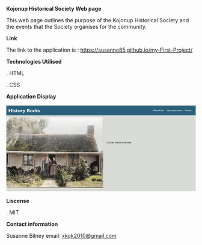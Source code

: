 **Kojonup Historical Society Web page**

This web page outlines the purpose of the Kojonup Historical Society and the events that the Society organises for the community.

**Link**

The link to the application is : https://susanne85.github.io/my-First-Project/


**Technologies Utilised**

. HTML 

. CSS

**Application Display**

![Initial display](./assets/images/01-myFirstProject.png)

**Liscense**

. MIT

**Contact information**

Susanne Bilney 
email: xkqk2010@gmail.com

